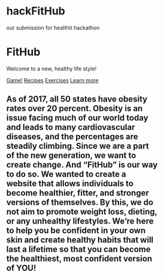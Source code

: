 # hackFitHub
our submission for healthit hackathon
<html lang="en">
  <head>
  <title>Hackathon</title>
  <meta charset="UTF-8">
  <meta name="viewport" content="width=device-width, initial-scale=1">
  <style>
  * {
    box-sizing: border-box;
  }

  /* Style the body */
  body {
    font-family:Times, Times New Roman, serif;
    margin: 0;
  }

  /* Header/logo Title */
  .header {
    padding: 80px;
    text-align: center;
    background: #1abc9c;
    color: white;
  }

  /* Increase the font size of the heading */
  .header h1 {
    font-size: 40px;
  }

  /* Style the top navigation bar */
  .navbar {
    overflow: hidden;
    background-color: #333;
  }

  /* Style the navigation bar links */
  .navbar a {
    float: left;
    display: block;
    color: white;
    text-align: center;
    padding: 14px 20px;
    text-decoration: none;
  }

  /* Right-aligned link */
  .navbar a.right {
    float: right;
  }

  /* Change color on hover */
  .navbar a:hover {
    background-color: #ddd;
    color: black;
  }

  /* Column container */
  .row {
    display: -ms-flexbox; /* IE10 */
    display: flex;
    -ms-flex-wrap: wrap; /* IE10 */
    flex-wrap: wrap;
  }

  /* Create two unequal columns that sits next to each other */
  /* Sidebar/left column */
  .side {
    -ms-flex: 30%; /* IE10 */
    flex: 30%;
    background-color: #f1f1f1;
    padding: 20px;
  }

  /* Main column */
  .main {
    -ms-flex: 70%; /* IE10 */
    flex: 70%;
    background-color: white;
    padding: 20px;
  }

  /* Fake image, just for this example */
  .fakeimg {
    background-color: #aaa;
    width: 100%;
    padding: 20px;
  }

  /* Footer */
  .footer {
    padding: 20px;
    text-align: center;
    background: #ddd;
  }

  /* Responsive layout - when the screen is less than 700px wide, make the two columns stack on top of each other instead of next to each other */
  @media screen and (max-width: 700px) {
    .row {
      flex-direction: column;
    }
  }

  /* Responsive layout - when the screen is less than 400px wide, make the navigation links stack on top of each other instead of next to each other */
  @media screen and (max-width: 400px) {
    .navbar a {
      float: none;
      width: 100%;
    }
  }
  </style>
  </head>
  <body>

  <div class="header">
    <h1>FitHub</h1>
    <p>Welcome to a new, healthy life style!</p>
  </div>

  <div class="navbar">
    <a href="SnakeGameRekhaa.html">Game!</a>
    <a href="hackathon,recipesores.html">Recipes</a>
    <a href="hackathon,ex.html">Exercises</a>
    <a href="hackathon,thing.html">Learn more</a>
    <!-- <a herf="#" class="left"> Link</a>  -->
  </div>

  <!--
  <div class="row">
    <div class="side">
      <h2>Header</h2>
      <h5>Sub header </h5>
      <div class="fakeimg" style="height:200px;"> more text </div>
      <h3>More Text</h3>

    </div>
    <div class="main">
      <h2>TITLE HEADING</h2>
      <h5>Sub head</h5>
      <div class="fakeimg" style="height:200px;">TEXT..</div>
      <p>Some text..</p>
      <p>Sunt in culpa qui officia deserunt mollit anim id est laborum consectetur adipiscing elit, sed do eiusmod tempor incididunt ut labore et dolore magna aliqua. Ut enim ad minim veniam, quis nostrud exercitation ullamco.</p>
      <br>
      <h2>TITLE HEADING</h2>
      <h5>Title description, Sep 2, 2017</h5>
      <div class="fakeimg" style="height:200px;">Image</div>
      <p>Some text..</p>
      <p>Sunt in culpa qui officia deserunt mollit anim id est laborum consectetur adipiscing elit, sed do eiusmod tempor incididunt ut labore et dolore magna aliqua. Ut enim ad minim veniam, quis nostrud exercitation ullamco.</p>
    </div>
  </div> -->

  <div class="footer">
    <h2>As of 2017, all 50 states have obesity rates over 20 percent. Obesity is an issue facing much of our world today and leads to many cardiovascular diseases, and the percentages are steadily climbing. Since we are a part of the new generation, we want to create change. And “FitHub” is our way to do so. We wanted to create a website that allows individuals to become healthier, fitter, and stronger versions of themselves. By this, we do not aim to promote weight loss, dieting, or any unhealthy lifestyles. We’re here to help you be confident in your own skin and create healthy habits that will last a lifetime so that you can become the healthiest, most confident version of YOU! </h2>
  </div>

  </body>
  </html>
